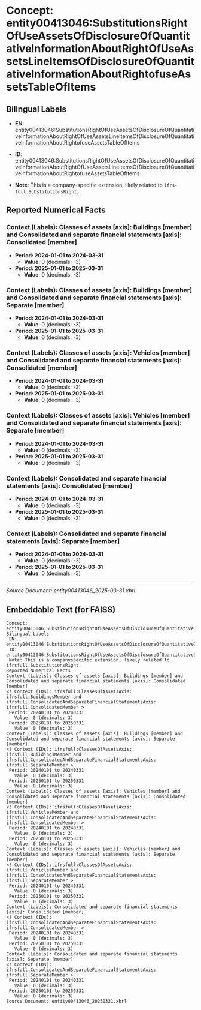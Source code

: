 # Concept: entity00413046:SubstitutionsRightOfUseAssetsOfDisclosureOfQuantitativeInformationAboutRightOfUseAssetsLineItemsOfDisclosureOfQuantitativeInformationAboutRightofuseAssetsTableOfItems

## Bilingual Labels
- **EN**: entity00413046:SubstitutionsRightOfUseAssetsOfDisclosureOfQuantitativeInformationAboutRightOfUseAssetsLineItemsOfDisclosureOfQuantitativeInformationAboutRightofuseAssetsTableOfItems

- **ID**: entity00413046:SubstitutionsRightOfUseAssetsOfDisclosureOfQuantitativeInformationAboutRightOfUseAssetsLineItemsOfDisclosureOfQuantitativeInformationAboutRightofuseAssetsTableOfItems
- **Note**: This is a company-specific extension, likely related to `ifrs-full:SubstitutionsRight`.

## Reported Numerical Facts

### **Context (Labels): Classes of assets [axis]: Buildings [member] and Consolidated and separate financial statements [axis]: Consolidated [member]**
<!-- Context (IDs): ifrs-full:ClassesOfAssetsAxis: ifrs-full:BuildingsMember and ifrs-full:ConsolidatedAndSeparateFinancialStatementsAxis: ifrs-full:ConsolidatedMember -->
- **Period: 2024-01-01 to 2024-03-31**
  - **Value**: 0 (decimals: -3)
- **Period: 2025-01-01 to 2025-03-31**
  - **Value**: 0 (decimals: -3)

### **Context (Labels): Classes of assets [axis]: Buildings [member] and Consolidated and separate financial statements [axis]: Separate [member]**
<!-- Context (IDs): ifrs-full:ClassesOfAssetsAxis: ifrs-full:BuildingsMember and ifrs-full:ConsolidatedAndSeparateFinancialStatementsAxis: ifrs-full:SeparateMember -->
- **Period: 2024-01-01 to 2024-03-31**
  - **Value**: 0 (decimals: -3)
- **Period: 2025-01-01 to 2025-03-31**
  - **Value**: 0 (decimals: -3)

### **Context (Labels): Classes of assets [axis]: Vehicles [member] and Consolidated and separate financial statements [axis]: Consolidated [member]**
<!-- Context (IDs): ifrs-full:ClassesOfAssetsAxis: ifrs-full:VehiclesMember and ifrs-full:ConsolidatedAndSeparateFinancialStatementsAxis: ifrs-full:ConsolidatedMember -->
- **Period: 2024-01-01 to 2024-03-31**
  - **Value**: 0 (decimals: -3)
- **Period: 2025-01-01 to 2025-03-31**
  - **Value**: 0 (decimals: -3)

### **Context (Labels): Classes of assets [axis]: Vehicles [member] and Consolidated and separate financial statements [axis]: Separate [member]**
<!-- Context (IDs): ifrs-full:ClassesOfAssetsAxis: ifrs-full:VehiclesMember and ifrs-full:ConsolidatedAndSeparateFinancialStatementsAxis: ifrs-full:SeparateMember -->
- **Period: 2024-01-01 to 2024-03-31**
  - **Value**: 0 (decimals: -3)
- **Period: 2025-01-01 to 2025-03-31**
  - **Value**: 0 (decimals: -3)

### **Context (Labels): Consolidated and separate financial statements [axis]: Consolidated [member]**
<!-- Context (IDs): ifrs-full:ConsolidatedAndSeparateFinancialStatementsAxis: ifrs-full:ConsolidatedMember -->
- **Period: 2024-01-01 to 2024-03-31**
  - **Value**: 0 (decimals: -3)
- **Period: 2025-01-01 to 2025-03-31**
  - **Value**: 0 (decimals: -3)

### **Context (Labels): Consolidated and separate financial statements [axis]: Separate [member]**
<!-- Context (IDs): ifrs-full:ConsolidatedAndSeparateFinancialStatementsAxis: ifrs-full:SeparateMember -->
- **Period: 2024-01-01 to 2024-03-31**
  - **Value**: 0 (decimals: -3)
- **Period: 2025-01-01 to 2025-03-31**
  - **Value**: 0 (decimals: -3)

---
*Source Document: entity00413046_2025-03-31.xbrl*
## Embeddable Text (for FAISS)
```text
Concept: entity00413046:SubstitutionsRightOfUseAssetsOfDisclosureOfQuantitativeInformationAboutRightOfUseAssetsLineItemsOfDisclosureOfQuantitativeInformationAboutRightofuseAssetsTableOfItems
Bilingual Labels
 EN: entity00413046:SubstitutionsRightOfUseAssetsOfDisclosureOfQuantitativeInformationAboutRightOfUseAssetsLineItemsOfDisclosureOfQuantitativeInformationAboutRightofuseAssetsTableOfItems
 ID: entity00413046:SubstitutionsRightOfUseAssetsOfDisclosureOfQuantitativeInformationAboutRightOfUseAssetsLineItemsOfDisclosureOfQuantitativeInformationAboutRightofuseAssetsTableOfItems
 Note: This is a companyspecific extension, likely related to ifrsfull:SubstitutionsRight.
Reported Numerical Facts
Context (Labels): Classes of assets [axis]: Buildings [member] and Consolidated and separate financial statements [axis]: Consolidated [member]
<! Context (IDs): ifrsfull:ClassesOfAssetsAxis: ifrsfull:BuildingsMember and ifrsfull:ConsolidatedAndSeparateFinancialStatementsAxis: ifrsfull:ConsolidatedMember >
 Period: 20240101 to 20240331
   Value: 0 (decimals: 3)
 Period: 20250101 to 20250331
   Value: 0 (decimals: 3)
Context (Labels): Classes of assets [axis]: Buildings [member] and Consolidated and separate financial statements [axis]: Separate [member]
<! Context (IDs): ifrsfull:ClassesOfAssetsAxis: ifrsfull:BuildingsMember and ifrsfull:ConsolidatedAndSeparateFinancialStatementsAxis: ifrsfull:SeparateMember >
 Period: 20240101 to 20240331
   Value: 0 (decimals: 3)
 Period: 20250101 to 20250331
   Value: 0 (decimals: 3)
Context (Labels): Classes of assets [axis]: Vehicles [member] and Consolidated and separate financial statements [axis]: Consolidated [member]
<! Context (IDs): ifrsfull:ClassesOfAssetsAxis: ifrsfull:VehiclesMember and ifrsfull:ConsolidatedAndSeparateFinancialStatementsAxis: ifrsfull:ConsolidatedMember >
 Period: 20240101 to 20240331
   Value: 0 (decimals: 3)
 Period: 20250101 to 20250331
   Value: 0 (decimals: 3)
Context (Labels): Classes of assets [axis]: Vehicles [member] and Consolidated and separate financial statements [axis]: Separate [member]
<! Context (IDs): ifrsfull:ClassesOfAssetsAxis: ifrsfull:VehiclesMember and ifrsfull:ConsolidatedAndSeparateFinancialStatementsAxis: ifrsfull:SeparateMember >
 Period: 20240101 to 20240331
   Value: 0 (decimals: 3)
 Period: 20250101 to 20250331
   Value: 0 (decimals: 3)
Context (Labels): Consolidated and separate financial statements [axis]: Consolidated [member]
<! Context (IDs): ifrsfull:ConsolidatedAndSeparateFinancialStatementsAxis: ifrsfull:ConsolidatedMember >
 Period: 20240101 to 20240331
   Value: 0 (decimals: 3)
 Period: 20250101 to 20250331
   Value: 0 (decimals: 3)
Context (Labels): Consolidated and separate financial statements [axis]: Separate [member]
<! Context (IDs): ifrsfull:ConsolidatedAndSeparateFinancialStatementsAxis: ifrsfull:SeparateMember >
 Period: 20240101 to 20240331
   Value: 0 (decimals: 3)
 Period: 20250101 to 20250331
   Value: 0 (decimals: 3)
Source Document: entity00413046_20250331.xbrl
```